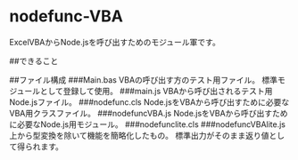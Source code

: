 # nodefunc-VBA
ExcelVBAからNode.jsを呼び出すためのモジュール軍です。

##できること


##ファイル構成
###Main.bas
VBAの呼び出す方のテスト用ファイル。
標準モジュールとして登録して使用。
###main.js
VBAから呼び出されるテスト用Node.jsファイル。
###nodefunc.cls
Node.jsをVBAから呼び出すために必要なVBA用クラスファイル。
###nodefuncVBA.js
Node.jsをVBAから呼び出すために必要なNode.js用モジュール。
###nodefunclite.cls
###nodefuncVBAlite.js
上から型変換を除いて機能を簡略化したもの。
標準出力がそのまま返り値として得られます。
